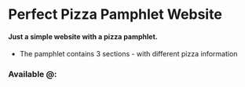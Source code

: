 # Perfect Pizza Pamphlet Website

####  Just a simple website with a pizza pamphlet.

- The pamphlet contains 3 sections - with different pizza information  

### Available @: 
